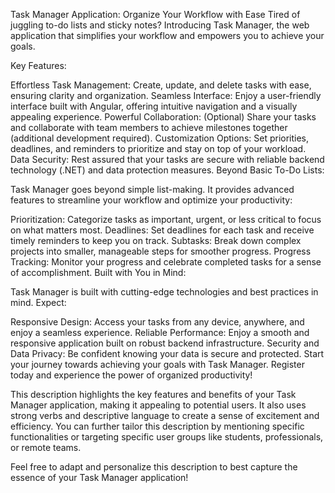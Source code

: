 Task Manager Application: Organize Your Workflow with Ease
Tired of juggling to-do lists and sticky notes? Introducing Task Manager, the web application that simplifies your workflow and empowers you to achieve your goals.

Key Features:

Effortless Task Management: Create, update, and delete tasks with ease, ensuring clarity and organization.
Seamless Interface: Enjoy a user-friendly interface built with Angular, offering intuitive navigation and a visually appealing experience.
Powerful Collaboration: (Optional) Share your tasks and collaborate with team members to achieve milestones together (additional development required).
Customization Options: Set priorities, deadlines, and reminders to prioritize and stay on top of your workload.
Data Security: Rest assured that your tasks are secure with reliable backend technology (.NET) and data protection measures.
Beyond Basic To-Do Lists:

Task Manager goes beyond simple list-making. It provides advanced features to streamline your workflow and optimize your productivity:

Prioritization: Categorize tasks as important, urgent, or less critical to focus on what matters most.
Deadlines: Set deadlines for each task and receive timely reminders to keep you on track.
Subtasks: Break down complex projects into smaller, manageable steps for smoother progress.
Progress Tracking: Monitor your progress and celebrate completed tasks for a sense of accomplishment.
Built with You in Mind:

Task Manager is built with cutting-edge technologies and best practices in mind. Expect:

Responsive Design: Access your tasks from any device, anywhere, and enjoy a seamless experience.
Reliable Performance: Enjoy a smooth and responsive application built on robust backend infrastructure.
Security and Data Privacy: Be confident knowing your data is secure and protected.
Start your journey towards achieving your goals with Task Manager. Register today and experience the power of organized productivity!

This description highlights the key features and benefits of your Task Manager application, making it appealing to potential users. It also uses strong verbs and descriptive language to create a sense of excitement and efficiency. You can further tailor this description by mentioning specific functionalities or targeting specific user groups like students, professionals, or remote teams.

Feel free to adapt and personalize this description to best capture the essence of your Task Manager application!

